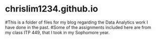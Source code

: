 # chrislim1234.github.io
#This is a folder of files for my blog regarding the Data Analytics work I have done in the past. 
#Some of the assignments included here are from my class ITP 449, that I took in my Sophomore year.
